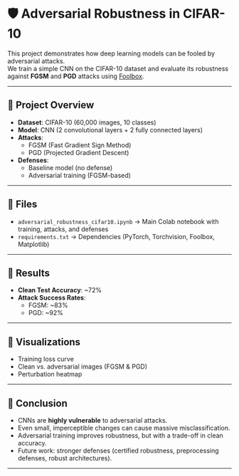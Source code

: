 # 🛡️ Adversarial Robustness in CIFAR-10

This project demonstrates how deep learning models can be fooled by adversarial attacks.  
We train a simple CNN on the CIFAR-10 dataset and evaluate its robustness against **FGSM** and **PGD** attacks using [Foolbox](https://github.com/bethgelab/foolbox).

---

## 📌 Project Overview
- **Dataset**: CIFAR-10 (60,000 images, 10 classes)
- **Model**: CNN (2 convolutional layers + 2 fully connected layers)
- **Attacks**:
  - FGSM (Fast Gradient Sign Method)
  - PGD (Projected Gradient Descent)
- **Defenses**:
  - Baseline model (no defense)
  - Adversarial training (FGSM-based)

---

## 📂 Files
- `adversarial_robustness_cifar10.ipynb` → Main Colab notebook with training, attacks, and defenses
- `requirements.txt` → Dependencies (PyTorch, Torchvision, Foolbox, Matplotlib)

---

## 🚀 Results

- **Clean Test Accuracy**: ~72%  
- **Attack Success Rates**:
  - FGSM: ~83%  
  - PGD: ~92%  

---

## 🎨 Visualizations
- Training loss curve  
- Clean vs. adversarial images (FGSM & PGD)  
- Perturbation heatmap  

---

## 📝 Conclusion
- CNNs are **highly vulnerable** to adversarial attacks.  
- Even small, imperceptible changes can cause massive misclassification.  
- Adversarial training improves robustness, but with a trade-off in clean accuracy.  
- Future work: stronger defenses (certified robustness, preprocessing defenses, robust architectures).  

---
